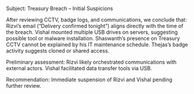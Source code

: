 Subject: Treasury Breach – Initial Suspicions


After reviewing CCTV, badge logs, and communications, we conclude that:
Rizvi’s email (“Delivery confirmed tonight”) aligns directly with the time of the breach.
Vishal mounted multiple USB drives on servers, suggesting possible tool or malware installation.
Shaswanth’s presence on Treasury CCTV cannot be explained by his IT maintenance schedule.
Thejas’s badge activity suggests cloned or shared access.

Preliminary assessment:
Rizvi likely orchestrated communications with external actors.
Vishal facilitated data transfer tools via USB.


Recommendation: Immediate suspension of Rizvi and Vishal pending further review.
